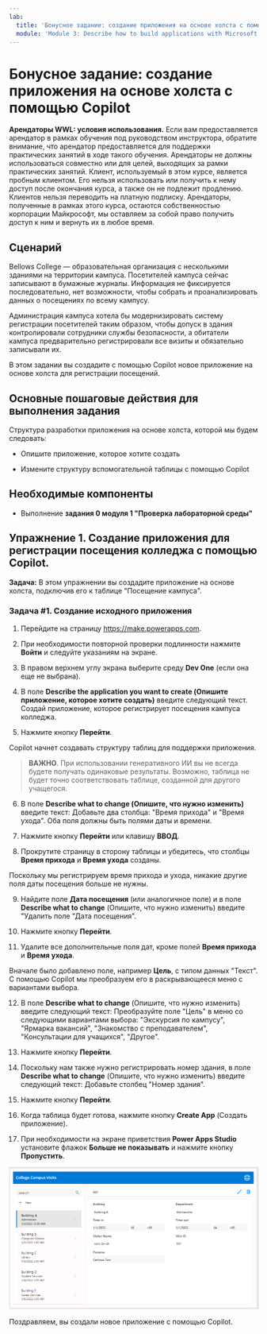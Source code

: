 ```yaml
---
lab:
  title: 'Бонусное задание: создание приложения на основе холста с помощью Copilot'
  module: 'Module 3: Describe how to build applications with Microsoft Power Apps'
---
```


# Бонусное задание: создание приложения на основе холста с помощью Copilot

**Арендаторы WWL: условия использования.** Если вам предоставляется арендатор в рамках обучения под руководством инструктора, обратите внимание, что арендатор предоставляется для поддержки практических занятий в ходе такого обучения. Арендаторы не должны использоваться совместно или для целей, выходящих за рамки практических занятий. Клиент, используемый в этом курсе, является пробным клиентом. Его нельзя использовать или получить к нему доступ после окончания курса, а также он не подлежит продлению. Клиентов нельзя переводить на платную подписку. Арендаторы, полученные в рамках этого курса, остаются собственностью корпорации Майкрософт, мы оставляем за собой право получить доступ к ним и вернуть их в любое время. 

## Сценарий

Bellows College — образовательная организация с несколькими зданиями на территории кампуса. Посетителей кампуса сейчас записывают в бумажные журналы. Информация не фиксируется последовательно, нет возможности, чтобы собрать и проанализировать данных о посещениях по всему кампусу.

Администрация кампуса хотела бы модернизировать систему регистрации посетителей таким образом, чтобы допуск в здания контролировали сотрудники службы безопасности, а обитатели кампуса предварительно регистрировали все визиты и обязательно записывали их.

В этом задании вы создадите с помощью Copilot новое приложение на основе холста для регистрации посещений. 

## Основные пошаговые действия для выполнения задания

Структура разработки приложения на основе холста, которой мы будем следовать:

- Опишите приложение, которое хотите создать

- Измените структуру вспомогательной таблицы с помощью Copilot

 ## Необходимые компоненты

- Выполнение **задания 0 модуля 1 "Проверка лабораторной среды"**

## Упражнение 1. Создание приложения для регистрации посещения колледжа с помощью Copilot.

**Задача:** В этом упражнении вы создадите приложение на основе холста, подключив его к таблице "Посещение кампуса".

### Задача \#1. Создание исходного приложения

1. Перейдите на страницу https://make.powerapps.com.

2. При необходимости повторной проверки подлинности нажмите **Войти** и следуйте указаниям на экране.

3. В правом верхнем углу экрана выберите среду **Dev One** (если она еще не выбрана).

4. В поле **Describe the application you want to create (Опишите приложение, которое хотите создать)** введите следующий текст. Создай приложение, которое регистрирует посещения кампуса колледжа. 

5. Нажмите кнопку **Перейти**.

Copilot начнет создавать структуру таблиц для поддержки приложения. 

> **ВАЖНО**. При использовании генеративного ИИ вы не всегда будете получать одинаковые результаты. Возможно, таблица не будет точно соответствовать таблице, созданной для другого учащегося. 

6. В поле **Describe what to change (Опишите, что нужно изменить)** введите текст: Добавьте два столбца: "Время прихода" и "Время ухода". Оба поля должны быть полями даты и времени.  

7. Нажмите кнопку **Перейти** или клавишу **ВВОД**. 

8. Прокрутите страницу в сторону таблицы и убедитесь, что столбцы **Время прихода** и **Время ухода** созданы. 

Поскольку мы регистрируем время прихода и ухода, никакие другие поля даты посещения больше не нужны. 

9. Найдите поле **Дата посещения** (или аналогичное поле) и в поле **Describe what to change** (Опишите, что нужно изменить) введите "Удалить поле "Дата посещения". 

10. Нажмите кнопку **Перейти**. 

11. Удалите все дополнительные поля дат, кроме полей **Время прихода** и **Время ухода**. 

Вначале было добавлено поле, например **Цель**, с типом данных "Текст". С помощью Copilot мы преобразуем его в раскрывающееся меню с вариантами выбора. 

12. В поле **Describe what to change** (Опишите, что нужно изменить) введите следующий текст: Преобразуйте поле "Цель" в меню со следующими вариантами выбора: "Экскурсия по кампусу", "Ярмарка вакансий", "Знакомство с преподавателем", "Консультации для учащихся", "Другое". 

13. Нажмите кнопку **Перейти**. 

14. Поскольку нам также нужно регистрировать номер здания, в поле **Describe what to change** (Опишите, что нужно изменить) введите следующий текст: Добавьте столбец "Номер здания". 

15. Нажмите кнопку **Перейти**. 

16. Когда таблица будет готова, нажмите кнопку **Create App** (Создать приложение). 

17. При необходимости на экране приветствия **Power Apps Studio** установите флажок **Больше не показывать** и нажмите кнопку **Пропустить**. 

![Снимок экрана: только что созданное приложение](media/bonus-lab-copilot-01.png)

Поздравляем, вы создали новое приложение с помощью Copilot. 
